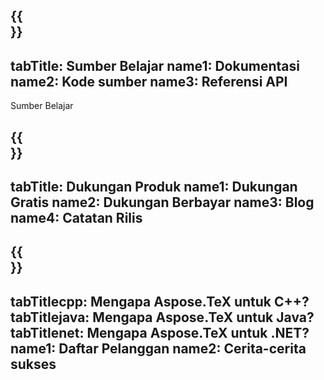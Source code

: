 ﻿---
translation: true
deploy: false
---

{{<section learningresources>}}
---
tabTitle: Sumber Belajar
name1: Dokumentasi
name2: Kode sumber
name3: Referensi API
---

Sumber Belajar

{{<section support>}}
---
tabTitle: Dukungan Produk
name1: Dukungan Gratis
name2: Dukungan Berbayar
name3: Blog
name4: Catatan Rilis
---

{{<section why>}}
---
tabTitlecpp: Mengapa Aspose.TeX untuk C++?
tabTitlejava: Mengapa Aspose.TeX untuk Java?
tabTitlenet: Mengapa Aspose.TeX untuk .NET?
name1: Daftar Pelanggan
name2: Cerita-cerita sukses
---




